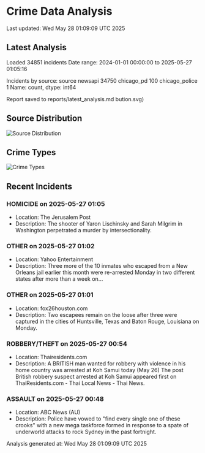 # Crime Data Analysis
Last updated: Wed May 28 01:09:09 UTC 2025

## Latest Analysis

Loaded 34851 incidents
Date range: 2024-01-01 00:00:00 to 2025-05-27 01:05:16

Incidents by source:
source
newsapi           34750
chicago_pd          100
chicago_police        1
Name: count, dtype: int64

Report saved to reports/latest_analysis.md
bution.svg)

## Source Distribution
![Source Distribution](images/source_distribution.svg)

## Crime Types
![Crime Types](images/crime_types.svg)

## Recent Incidents

### HOMICIDE on 2025-05-27 01:05
- Location: The Jerusalem Post
- Description: The shooter of Yaron Lischinsky and Sarah Milgrim in Washington perpetrated a murder by intersectionality.


### OTHER on 2025-05-27 01:02
- Location: Yahoo Entertainment
- Description: Three more of the 10 inmates who escaped from a New Orleans jail earlier this month were re-arrested Monday in two different states after more than a week on...


### OTHER on 2025-05-27 01:01
- Location: fox26houston.com
- Description: Two escapees remain on the loose after three were captured in the cities of Huntsville, Texas and Baton Rouge, Louisiana on Monday.


### ROBBERY/THEFT on 2025-05-27 00:54
- Location: Thairesidents.com
- Description: A BRITISH man wanted for robbery with violence in his home country was arrested at Koh Samui today (May 26)
The post British robbery suspect arrested at Koh Samui appeared first on ThaiResidents.com - Thai Local News - Thai News.


### ASSAULT on 2025-05-27 00:48
- Location: ABC News (AU)
- Description: Police have vowed to "find every single one of these crooks" with a new mega taskforce formed in response to a spate of underworld attacks to rock Sydney in the past fortnight.

Analysis generated at: Wed May 28 01:09:09 UTC 2025

